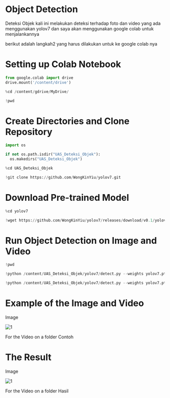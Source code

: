 # Object Detection
Deteksi Objek kali ini melakukan deteksi terhadap foto dan video yang ada menggunakan yolov7 dan saya akan menggunakan google colab untuk menjalankannya

berikut adalah langkah2 yang harus dilakukan untuk ke google colab nya

# Setting up Colab Notebook

```python
from google.colab import drive
drive.mount('/content/drive')
```

```python
%cd /content/gdrive/MyDrive/
```

```python
!pwd
```

# Create Directories and Clone Repository

```python
import os

if not os.path.isdir("UAS_Deteksi_Objek"):
  os.makedirs("UAS_Deteksi_Objek")
```

```python
%cd UAS_Deteksi_Objek
```

```python
!git clone https://github.com/WongKinYiu/yolov7.git
```


# Download Pre-trained Model

```python
%cd yolov7
```

```python
!wget https://github.com/WongKinYiu/yolov7/releases/download/v0.1/yolov7.pt
```


# Run Object Detection on Image and Video

```python
!pwd
```

```python
!python /content/UAS_Deteksi_Objek/yolov7/detect.py --weights yolov7.pt --conf 0.5 --img-size 640 --source /content/UAS_Deteksi_Objek/yolov7/1.jpeg
```

```python
!python /content/UAS_Deteksi_Objek/yolov7/detect.py --weights yolov7.pt --conf 0.5 --img-size 640 --source /content/UAS_Deteksi_Objek/yolov7/video1.mp4
```



# Example of the Image and Video
Image

![1](https://github.com/user-attachments/assets/71bab86f-77b4-4f52-918d-8a0cb636a444)

For the Video on a folder Contoh



# The Result
Image

![1](https://github.com/user-attachments/assets/3413b05a-2047-45e7-9900-6608c7abb56c)

For the Video on a folder Hasil
